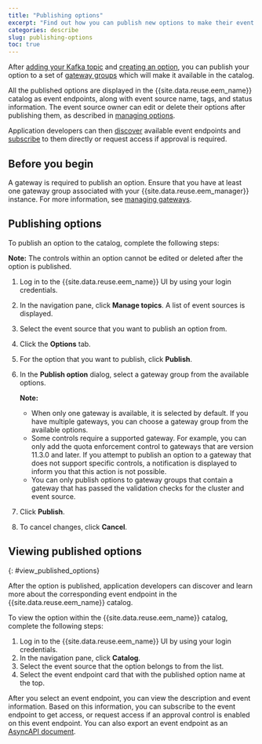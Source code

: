 ```yaml
---
title: "Publishing options"
excerpt: "Find out how you can publish new options to make their event data available in the catalog."
categories: describe
slug: publishing-options
toc: true
---
```


After [adding your Kafka topic](../adding-topics) and [creating an option](../managing-options#create_option), you can publish your option to a set of [gateway groups](../../about/key-concepts#gateway-group) which will make it available in the catalog.

All the published options are displayed in the {{site.data.reuse.eem_name}} catalog as event endpoints, along with event source name, tags, and status information. The event source owner can edit or delete their options after publishing them, as described in [managing options](../managing-options#edit_option).

Application developers can then [discover](../../subscribe/discovering-event-endpoints/) available event endpoints and [subscribe](../../subscribe/subscribing-to-event-endpoints/) to them directly or request access if approval is required.

## Before you begin
A gateway is required to publish an option. Ensure that you have at least one gateway group associated with your {{site.data.reuse.eem_manager}} instance. For more information, see [managing gateways](../managing-gateways).

     

## Publishing options
To publish an option to the catalog, complete the following steps:

**Note:** The controls within an option cannot be edited or deleted after the option is published.

1. Log in to the {{site.data.reuse.eem_name}} UI by using your login credentials.
1. In the navigation pane, click **Manage topics**. A list of event sources is displayed.
1. Select the event source that you want to publish an option from.
1. Click the **Options** tab.
1. For the option that you want to publish, click **Publish**.
1. In the **Publish option** dialog, select a gateway group from the available options.
   
   **Note:** 
   - When only one gateway is available, it is selected by default. If you have multiple gateways, you can choose a gateway group from the available options.  
   - Some controls require a supported gateway. For example, you can only add the quota enforcement control to gateways that are version 11.3.0 and later. If you attempt to publish an option to a gateway that does not support specific controls, a notification is displayed to inform you that this action is not possible.
   - You can only publish options to gateway groups that contain a gateway that has passed the validation checks for the cluster and event source. 

1. Click **Publish**.
1. To cancel changes, click **Cancel**.



## Viewing published options
{: #view_published_options}

After the option is published, application developers can discover and learn more about the corresponding event endpoint in the {{site.data.reuse.eem_name}} catalog.

To view the option within the {{site.data.reuse.eem_name}} catalog, complete the following steps:

1. Log in to the {{site.data.reuse.eem_name}} UI by using your login credentials.
1. In the navigation pane, click **Catalog**.
1. Select the event source that the option belongs to from the list.
1. Select the event endpoint card that with the published option name at the top.

After you select an event endpoint, you can view the description and event information. Based on this information, you can subscribe to the event endpoint to get access, or request access if an approval control is enabled on this event endpoint. You can also export an event endpoint as an [AsyncAPI document](../../subscribe/discovering-event-endpoints/#exporting-event-endpoint-details).
